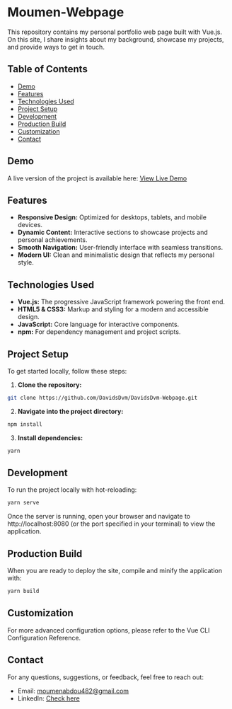# Moumen-Webpage

This repository contains my personal portfolio web page built with Vue.js. On this site, I share insights about my background, showcase my projects, and provide ways to get in touch.

## Table of Contents

- [Demo](#demo)
- [Features](#features)
- [Technologies Used](#technologies-used)
- [Project Setup](#project-setup)
- [Development](#development)
- [Production Build](#production-build)
- [Customization](#customization)
- [Contact](#contact)

## Demo

A live version of the project is available here:
[View Live Demo](https://davidsdvm.com/)

## Features

- **Responsive Design:** Optimized for desktops, tablets, and mobile devices.
- **Dynamic Content:** Interactive sections to showcase projects and personal achievements.
- **Smooth Navigation:** User-friendly interface with seamless transitions.
- **Modern UI:** Clean and minimalistic design that reflects my personal style.

## Technologies Used

- **Vue.js:** The progressive JavaScript framework powering the front end.
- **HTML5 & CSS3:** Markup and styling for a modern and accessible design.
- **JavaScript:** Core language for interactive components.
- **npm:** For dependency management and project scripts.

## Project Setup

To get started locally, follow these steps:

1. **Clone the repository:**

  ```bash
  git clone https://github.com/DavidsDvm/DavidsDvm-Webpage.git
  ```

2. **Navigate into the project directory:**

  ```bash
  npm install
  ```

3. **Install dependencies:**

  ```bash
  yarn
  ```

## Development

To run the project locally with hot-reloading:

```bash
yarn serve
```

Once the server is running, open your browser and navigate to http://localhost:8080 (or the port specified in your terminal) to view the application.

## Production Build
When you are ready to deploy the site, compile and minify the application with:

```bash
yarn build
```

## Customization

For more advanced configuration options, please refer to the Vue CLI Configuration Reference.

## Contact

For any questions, suggestions, or feedback, feel free to reach out:

- Email: moumenabdou482@gmail.com
- LinkedIn: [Check here](https://www.linkedin.com/in/mechta-a-21598b227/)
